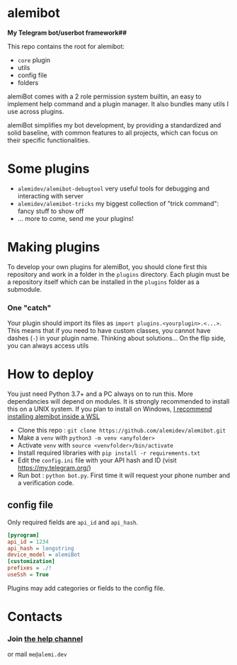 # alemibot
**My Telegram bot/userbot framework##**

This repo contains the root for alemibot:
* `core` plugin
* utils
* config file
* folders

alemiBot comes with a 2 role permission system builtin, an easy to implement help command and a plugin manager. It also bundles many utils I use across plugins.

alemiBot simplifies my bot development, by providing a standardized and solid baseline, with common features to all projects, which can focus on their specific functionalities.

# Some plugins
* `alemidev/alemibot-debugtool` very useful tools for debugging and interacting with server
* `alemidev/alemibot-tricks` my biggest collection of "trick command": fancy stuff to show off
* ... more to come, send me your plugins!

# Making plugins
To develop your own plugins for alemiBot, you should clone first this repository and work in a folder in the `plugins` directory.
Each plugin must be a repository itself which can be installed in the `plugins` folder as a submodule.
### One "catch"
Your plugin should import its files as `import plugins.<yourplugin>.<...>`. This means that if you need to have custom classes, you cannot have dashes (`-`) in your plugin name. Thinking about solutions... On the flip side, you can always access utils

# How to deploy
You just need Python 3.7+ and a PC always on to run this. More dependancies will depend on modules.
It is strongly recommended to install this on a UNIX system. If you plan to install on Windows, 
[I recommend installing alemibot inside a WSL](https://docs.microsoft.com/en-us/windows/wsl/install-win10)
* Clone this repo : `git clone https://github.com/alemidev/alemibot.git`
* Make a `venv` with `python3 -m venv <anyfolder>`
* Activate `venv` with `source <venvfolder>/bin/activate`
* Install required libraries with `pip install -r requirements.txt`
* Edit the `config.ini` file with your API hash and ID (visit https://my.telegram.org/)
* Run bot : `python bot.py`. First time it will request your phone number and a verification code.

## config file
Only required fields are `api_id` and `api_hash`.

```ini
[pyrogram]
api_id = 1234
api_hash = longstring
device_model = alemiBot
[customization]
prefixes = ./!
useSsh = True
```

Plugins may add categories or fields to the config file.

# Contacts
### Join [the help channel](https://t.me/alemibothelp)
or mail `me@alemi.dev`
